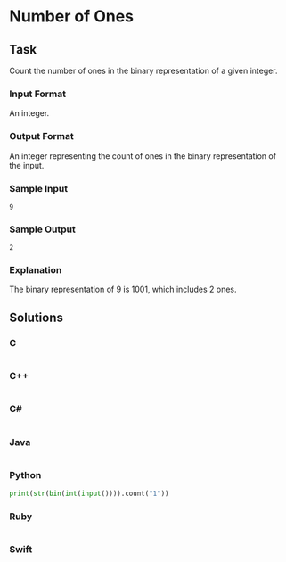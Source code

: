 # Number of Ones 
## Task
Count the number of ones in the binary representation of a given integer.
### Input Format
An integer.
### Output Format
An integer representing the count of ones in the binary representation of the input.
### Sample Input
```
9
```
### Sample Output
```
2
```
### Explanation
The binary representation of 9 is 1001, which includes 2 ones.
## Solutions
### C
```c
```
### C++
```cpp
```
### C#
```cs
```
### Java
```java
```
### Python
```python
print(str(bin(int(input()))).count("1"))
```
### Ruby
```ruby
```
### Swift
```swift
```